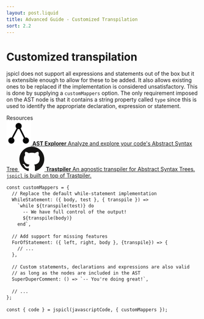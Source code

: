 ```yaml
---
layout: post.liquid
title: Advanced Guide - Customized Transpilation
sort: 2.2
---
```


# Customized transpilation

jspicl does not support all expressions and statements out of the box but it is
extensible enough to allow for these to be added. It also allows existing ones to
be replaced if the implementation is considered unsatisfactory.
This is done by supplying a `customMappers` option. The only requirement imposed on
the AST node is that it contains a string property called `type` since this is used to identify the appropriate declaration, expression or statement.

<div class="subheading">Resources</div>
<div class="link-list">
  <a
    class="link-item"
    href="https://astexplorer.net"
    target="_blank"
    rel="noopener"
  >
    <img src="/assets/images/astExplorer.png" alt="astexplorer.net" />
    <span>
      <strong>AST Explorer</strong>
      Analyze and explore your code's Abstract Syntax Tree
    </span>
  </a>
  <a
    class="link-item"
    href="https://astexplorer.net"
    target="_blank"
    rel="noopener"
  >
    <img src="/assets/images/github.svg" alt="Trastpiler" />
    <span>
      <strong>Trastpiler</strong>
      An agnostic transpiler for Abstract Syntax Trees. <code>jspicl</code> is built
      on top of Trastpiler.
    </span>
  </a>
</div>

```js-with-tab
const customMappers = {
  // Replace the default while-statement implementation
  WhileStatement: ({ body, test }, { transpile }) =>
    `while ${transpile(test)} do
      -- We have full control of the output!
      ${transpile(body)}
    end`,

  // Add support for missing features
  ForOfStatement: ({ left, right, body }, {transpile}) => {
    // ...
  },

  // Custom statements, declarations and expressions are also valid
  // as long as the nodes are included in the AST
  SuperDuperComment: () => `-- You're doing great!`,

  // ...
};

const { code } = jspicl(javascriptCode, { customMappers });
```
